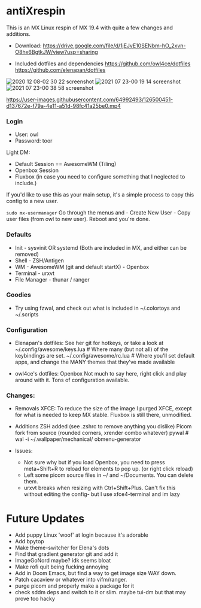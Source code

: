 # antiXrespin

This is an MX Linux respin of MX 19.4 with quite a few changes and additions.

- Download: https://drive.google.com/file/d/1jEJvE10SENbm-hO_2xvn-O8hx6BgtkJW/view?usp=sharing

- Included dotfiles and dependencies 
 https://github.com/owl4ce/dotfiles
 https://github.com/elenapan/dotfiles


![2020 12 08-02 30 22 screenshot](https://user-images.githubusercontent.com/64992493/126489340-9b1c2579-217a-415b-8ff3-232745cb93f8.png)
![2021 07 23-00 19 14 screenshot](https://user-images.githubusercontent.com/64992493/126741984-b924d1e1-48e2-411c-a534-65134ebe2b42.png)
![2021 07 23-00 38 58 screenshot](https://user-images.githubusercontent.com/64992493/126742353-04c95a32-8899-430d-a9cb-8ce59e70804f.png)

https://user-images.githubusercontent.com/64992493/126500451-d137672e-f79a-4e11-a51d-98fc41a25be0.mp4


### Login
- User: owl
- Password: toor

Light DM: 
+ Default Session == AwesomeWM (Tiling)
+ Openbox Session
+ Fluxbox (in case you need to configure something that I neglected to include.)

If you'd like to use this as your main setup, it's a simple process to copy this config to a new user. 

``` sudo mx-usermanager ```
Go through the menus and - Create New User - Copy user files (from owl to new user).
Reboot and you're done.

### Defaults

+ Init - sysvinit OR systemd (Both are included in MX, and either can be removed)
+ Shell - ZSH/Antigen
+ WM - AwesomeWM (git and default startX) - Openbox
+ Terminal - urxvt
+ File Manager - thunar / ranger

### Goodies

- Try using fzwal, and check out what is included in ~/.colortoys and ~/.scripts

### Configuration 

- Elenapan's dotfiles:
  See her git for hotkeys, or take a look at 
  ~/.config/awesome/keys.lua # Where many (but not all) of the keybindings are set.
  ~/.config/awesome/rc.lua # Where you'll set default apps, and change the MANY themes that they've made available

- owl4ce's dotfiles: Openbox
  Not much to say here, right click and play around with it. Tons of configuration available.

### Changes: 

- Removals
XFCE: To reduce the size of the image I purged XFCE, except for what is needed to keep MX stable. Fluxbox is still there, unmodified. 

- Additions
ZSH added (see .zshrc to remove anything you dislike)
Picom fork from source (rounded corners, xrender combo whatever)
pywal # wal -i ~/.wallpaper/mechanical/ 
obmenu-generator

- Issues:
  - Not sure why but if you load Openbox, you need to press meta+Shift+R to reload for elements to pop up. (or right click reload)
  - Left some picom source files in ~/ and ~/Documents. You can delete them.
  - urxvt breaks when resizing with Ctrl+Shift+Plus. Can't fix this without editing the config- but I use xfce4-terminal and im lazy
# Future Updates
- Add puppy Linux 'woof' at login because it's adorable
- Add bpytop
- Make theme-switcher for Elena's dots
- Find that gradient generator git and add it
- ImageGoNord maybe? idk seems bloat
- Make rofi quit being fucking annoying
- Add in Doom Emacs, but find a way to get image size WAY down.
- Patch cacaview or whatever into vifm/ranger. 
- purge picom and properly make a package for it
- check sddm deps and switch to it or slim. maybe tui-dm but that may prove too hacky
